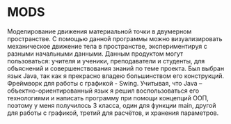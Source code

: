 # MODS
Моделирование движения материальной точки в двумерном пространстве.
С помощью данной программы можно визуализировать механическое движение тела в пространстве, экспериментируя с разными начальными данными. Данным продуктом могут пользоваться: учителя и ученики, преподаватели и студенты, для объяснений и совершенствования знаний по теме проекта. Был выбран язык Java, так как я прекрасно владею большинством его конструкций. Фреймворк для работы с графикой - Swing. Учитывая, что Java – объектно-ориентированный язык я решил воспользоваться его технологиями и написать программу при помощи концепций ООП, поэтому у меня получилось 3 класса, один для функции main, другой для работы с графикой, третий для расчётов, и хранения параметров.
